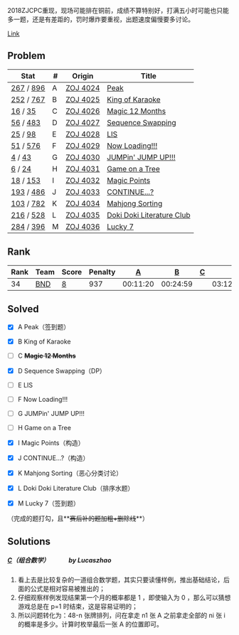 2018ZJCPC重现，现场可能排在铜前，成绩不算特别好，打满五小时可能也只能多一题，还是有差距的，罚时爆炸要重视，出题速度偏慢要多讨论。

[Link](https://vjudge.net/contest/228174)



## Problem

| Stat                                     | #    | Origin                                   | Title                                    |
| ---------------------------------------- | ---- | ---------------------------------------- | ---------------------------------------- |
| [267](https://vjudge.net/contest/228174#status//A/1/) / [896](https://vjudge.net/contest/228174#status//A/0/) | A    | [ZOJ 4024](https://vjudge.net/problem/1533001/origin) | [Peak](https://vjudge.net/contest/228174#problem/A) |
| [252](https://vjudge.net/contest/228174#status//B/1/) / [767](https://vjudge.net/contest/228174#status//B/0/) | B    | [ZOJ 4025](https://vjudge.net/problem/1533065/origin) | [King of Karaoke](https://vjudge.net/contest/228174#problem/B) |
| [16](https://vjudge.net/contest/228174#status//C/1/) / [35](https://vjudge.net/contest/228174#status//C/0/) | C    | [ZOJ 4026](https://vjudge.net/problem/1533058/origin) | [Magic 12 Months](https://vjudge.net/contest/228174#problem/C) |
| [56](https://vjudge.net/contest/228174#status//D/1/) / [483](https://vjudge.net/contest/228174#status//D/0/) | D    | [ZOJ 4027](https://vjudge.net/problem/1533057/origin) | [Sequence Swapping](https://vjudge.net/contest/228174#problem/D) |
| [25](https://vjudge.net/contest/228174#status//E/1/) / [98](https://vjudge.net/contest/228174#status//E/0/) | E    | [ZOJ 4028](https://vjudge.net/problem/1533097/origin) | [LIS](https://vjudge.net/contest/228174#problem/E) |
| [51](https://vjudge.net/contest/228174#status//F/1/) / [576](https://vjudge.net/contest/228174#status//F/0/) | F    | [ZOJ 4029](https://vjudge.net/problem/1533056/origin) | [Now Loading!!!](https://vjudge.net/contest/228174#problem/F) |
| [4](https://vjudge.net/contest/228174#status//G/1/) / [43](https://vjudge.net/contest/228174#status//G/0/) | G    | [ZOJ 4030](https://vjudge.net/problem/1533098/origin) | [JUMPin' JUMP UP!!!](https://vjudge.net/contest/228174#problem/G) |
| [6](https://vjudge.net/contest/228174#status//H/1/) / [24](https://vjudge.net/contest/228174#status//H/0/) | H    | [ZOJ 4031](https://vjudge.net/problem/1533099/origin) | [Game on a Tree](https://vjudge.net/contest/228174#problem/H) |
| [18](https://vjudge.net/contest/228174#status//I/1/) / [153](https://vjudge.net/contest/228174#status//I/0/) | I    | [ZOJ 4032](https://vjudge.net/problem/1533067/origin) | [Magic Points](https://vjudge.net/contest/228174#problem/I) |
| [193](https://vjudge.net/contest/228174#status//J/1/) / [486](https://vjudge.net/contest/228174#status//J/0/) | J    | [ZOJ 4033](https://vjudge.net/problem/1533068/origin) | [CONTINUE...?](https://vjudge.net/contest/228174#problem/J) |
| [103](https://vjudge.net/contest/228174#status//K/1/) / [782](https://vjudge.net/contest/228174#status//K/0/) | K    | [ZOJ 4034](https://vjudge.net/problem/1533069/origin) | [Mahjong Sorting](https://vjudge.net/contest/228174#problem/K) |
| [216](https://vjudge.net/contest/228174#status//L/1/) / [528](https://vjudge.net/contest/228174#status//L/0/) | L    | [ZOJ 4035](https://vjudge.net/problem/1533070/origin) | [Doki Doki Literature Club](https://vjudge.net/contest/228174#problem/L) |
| [284](https://vjudge.net/contest/228174#status//M/1/) / [396](https://vjudge.net/contest/228174#status//M/0/) | M    | [ZOJ 4036](https://vjudge.net/problem/1533071/origin) | [Lucky 7](https://vjudge.net/contest/228174#problem/M) |



## Rank

| Rank | Team                               | Score                                    | Penalty | [A](https://vjudge.net/contest/228174#problem/A) | [B](https://vjudge.net/contest/228174#problem/B) | [C](https://vjudge.net/contest/228174#problem/C) | [D](https://vjudge.net/contest/228174#problem/D) | [E](https://vjudge.net/contest/228174#problem/E) | [F](https://vjudge.net/contest/228174#problem/F) | [G](https://vjudge.net/contest/228174#problem/G) | [H](https://vjudge.net/contest/228174#problem/H) | [I](https://vjudge.net/contest/228174#problem/I) | [J](https://vjudge.net/contest/228174#problem/J) | [K](https://vjudge.net/contest/228174#problem/K) | [L](https://vjudge.net/contest/228174#problem/L) | [M](https://vjudge.net/contest/228174#problem/M) |
| ---- | ---------------------------------- | ---------------------------------------- | ------- | ---------------------------------------- | ---------------------------------------- | ---------------------------------------- | ---------------------------------------- | ---------------------------------------- | ---------------------------------------- | ---------------------------------------- | ---------------------------------------- | ---------------------------------------- | ---------------------------------------- | ---------------------------------------- | ---------------------------------------- | ---------------------------------------- |
| 34   | [BND](https://vjudge.net/user/BND) | [8](https://vjudge.net/contest/228174#status/BND/-/0/) | 937     | 00:11:20                                 | 00:24:59                                 |                                          | 03:12:57(-3)                             |                                          |                                          |                                          |                                          | 01:26:21(-3)                             | 01:18:43(-2)                             | 04:13:21(-1)                             | 00:53:24(-1)                             | 00:15:57(-1)                             |



## Solved

- [x] A Peak（签到题）
- [x] B King of Karaoke

- [ ] C **~~Magic 12 Months~~**

- [x] D Sequence Swapping（DP）

- [ ] E LIS

- [ ] F Now Loading!!!

- [ ] G JUMPin' JUMP UP!!!

- [ ] H Game on a Tree
- [x] I Magic Points（构造）
- [x] J CONTINUE…?（构造）
- [x] K Mahjong Sorting（恶心分类讨论）

- [x] L Doki Doki Literature Club（排序水题）

- [x] M Lucky 7（签到题）


（完成的题打勾，且**~~赛后补的题加粗+删除线~~**）



## Solutions


##### [C](https://vjudge.net/contest/228174#problem/C)（组合数学）              by Lucaszhao
1. 看上去是比较复杂的一道组合数学题，其实只要读懂样例，推出基础结论，后面的公式是相对容易被推出的；
2. 仔细观察样例发现结果第一个月的概率都是 1 ，即使输入为 0 ，那么可以猜想游戏总是在 p=1 时结束，这是容易证明的；
3. 所以问题转化为：48-n 张牌排列，问在拿走 n1 张 A 之前拿走全部的 ni 张 i 的概率是多少。计算时枚举最后一张 A 的位置即可。
